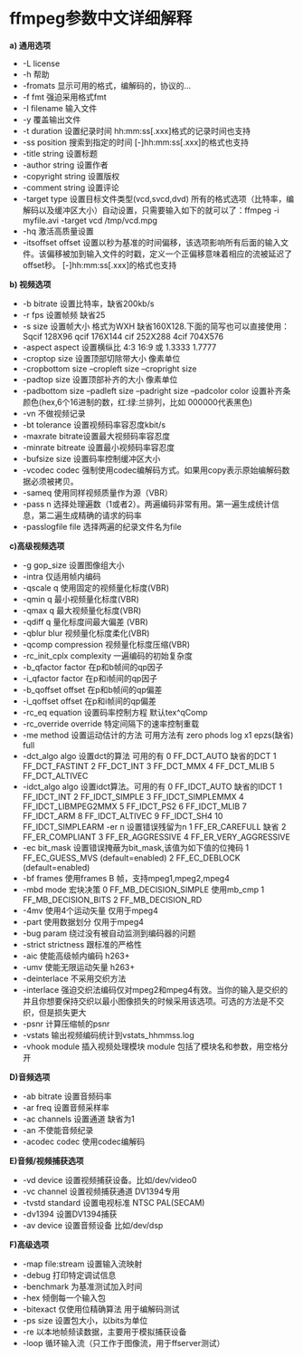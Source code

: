 # ffmpeg参数中文详细解释

**a) 通用选项**

- -L license
- -h 帮助
- -fromats 显示可用的格式，编解码的，协议的...
- -f fmt 强迫采用格式fmt
- -I filename 输入文件
- -y 覆盖输出文件
- -t duration 设置纪录时间 hh:mm:ss[.xxx]格式的记录时间也支持
- -ss position 搜索到指定的时间 [-]hh:mm:ss[.xxx]的格式也支持
- -title string 设置标题
- -author string 设置作者
- -copyright string 设置版权
- -comment string 设置评论
- -target type 设置目标文件类型(vcd,svcd,dvd) 所有的格式选项（比特率，编解码以及缓冲区大小）自动设置，只需要输入如下的就可以了：ffmpeg -i myfile.avi -target vcd /tmp/vcd.mpg
- -hq 激活高质量设置
- -itsoffset offset 设置以秒为基准的时间偏移，该选项影响所有后面的输入文件。该偏移被加到输入文件的时戳，定义一个正偏移意味着相应的流被延迟了 offset秒。 [-]hh:mm:ss[.xxx]的格式也支持

**b) 视频选项**

- -b bitrate 设置比特率，缺省200kb/s
- -r fps 设置帧频 缺省25
- -s size 设置帧大小 格式为WXH 缺省160X128.下面的简写也可以直接使用：Sqcif 128X96 qcif 176X144 cif 252X288 4cif 704X576
- -aspect aspect 设置横纵比 4:3 16:9 或 1.3333 1.7777
- -croptop size 设置顶部切除带大小 像素单位
- -cropbottom size –cropleft size –cropright size
- -padtop size 设置顶部补齐的大小 像素单位
- -padbottom size –padleft size –padright size –padcolor color 设置补齐条颜色(hex,6个16进制的数，红:绿:兰排列，比如 000000代表黑色)
- -vn 不做视频记录
- -bt tolerance 设置视频码率容忍度kbit/s
- -maxrate bitrate设置最大视频码率容忍度
- -minrate bitreate 设置最小视频码率容忍度
- -bufsize size 设置码率控制缓冲区大小
- -vcodec codec 强制使用codec编解码方式。如果用copy表示原始编解码数据必须被拷贝。
- -sameq 使用同样视频质量作为源（VBR）
- -pass n 选择处理遍数（1或者2）。两遍编码非常有用。第一遍生成统计信息，第二遍生成精确的请求的码率
- -passlogfile file 选择两遍的纪录文件名为file

**c)高级视频选项**

- -g gop_size 设置图像组大小
- -intra 仅适用帧内编码
- -qscale q 使用固定的视频量化标度(VBR)
- -qmin q 最小视频量化标度(VBR)
- -qmax q 最大视频量化标度(VBR)
- -qdiff q 量化标度间最大偏差 (VBR)
- -qblur blur 视频量化标度柔化(VBR)
- -qcomp compression 视频量化标度压缩(VBR)
- -rc_init_cplx complexity 一遍编码的初始复杂度
- -b_qfactor factor 在p和b帧间的qp因子
- -i_qfactor factor 在p和i帧间的qp因子
- -b_qoffset offset 在p和b帧间的qp偏差
- -i_qoffset offset 在p和i帧间的qp偏差
- -rc_eq equation 设置码率控制方程 默认tex^qComp
- -rc_override override 特定间隔下的速率控制重载
- -me method 设置运动估计的方法 可用方法有 zero phods log x1 epzs(缺省) full
- -dct_algo algo 设置dct的算法 可用的有 0 FF_DCT_AUTO 缺省的DCT 1 FF_DCT_FASTINT 2 FF_DCT_INT 3 FF_DCT_MMX 4 FF_DCT_MLIB 5 FF_DCT_ALTIVEC
- -idct_algo algo 设置idct算法。可用的有 0 FF_IDCT_AUTO 缺省的IDCT 1 FF_IDCT_INT 2 FF_IDCT_SIMPLE 3 FF_IDCT_SIMPLEMMX 4 FF_IDCT_LIBMPEG2MMX 5 FF_IDCT_PS2 6 FF_IDCT_MLIB 7 FF_IDCT_ARM 8 FF_IDCT_ALTIVEC 9 FF_IDCT_SH4 10 FF_IDCT_SIMPLEARM
  -er n 设置错误残留为n 1 FF_ER_CAREFULL 缺省 2 FF_ER_COMPLIANT 3 FF_ER_AGGRESSIVE 4 FF_ER_VERY_AGGRESSIVE
- -ec bit_mask 设置错误掩蔽为bit_mask,该值为如下值的位掩码 1 FF_EC_GUESS_MVS (default=enabled) 2 FF_EC_DEBLOCK (default=enabled)
- -bf frames 使用frames B 帧，支持mpeg1,mpeg2,mpeg4
- -mbd mode 宏块决策 0 FF_MB_DECISION_SIMPLE 使用mb_cmp 1 FF_MB_DECISION_BITS 2 FF_MB_DECISION_RD
- -4mv 使用4个运动矢量 仅用于mpeg4
- -part 使用数据划分 仅用于mpeg4
- -bug param 绕过没有被自动监测到编码器的问题
- -strict strictness 跟标准的严格性
- -aic 使能高级帧内编码 h263+
- -umv 使能无限运动矢量 h263+
- -deinterlace 不采用交织方法
- -interlace 强迫交织法编码仅对mpeg2和mpeg4有效。当你的输入是交织的并且你想要保持交织以最小图像损失的时候采用该选项。可选的方法是不交织，但是损失更大
- -psnr 计算压缩帧的psnr
- -vstats 输出视频编码统计到vstats_hhmmss.log
- -vhook module 插入视频处理模块 module 包括了模块名和参数，用空格分开

**D)音频选项**

- -ab bitrate 设置音频码率
- -ar freq 设置音频采样率
- -ac channels 设置通道 缺省为1
- -an 不使能音频纪录
- -acodec codec 使用codec编解码

**E)音频/视频捕获选项**

- -vd device 设置视频捕获设备。比如/dev/video0
- -vc channel 设置视频捕获通道 DV1394专用
- -tvstd standard 设置电视标准 NTSC PAL(SECAM)
- -dv1394 设置DV1394捕获
- -av device 设置音频设备 比如/dev/dsp

**F)高级选项**

- -map file:stream 设置输入流映射
- -debug 打印特定调试信息
- -benchmark 为基准测试加入时间
- -hex 倾倒每一个输入包
- -bitexact 仅使用位精确算法 用于编解码测试
- -ps size 设置包大小，以bits为单位
- -re 以本地帧频读数据，主要用于模拟捕获设备
- -loop 循环输入流（只工作于图像流，用于ffserver测试）